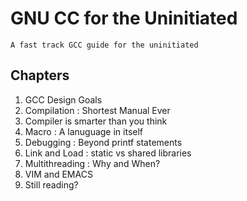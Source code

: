 #	GNU CC for the Uninitiated

	A fast track GCC guide for the uninitiated

## Chapters

1. GCC Design Goals
2. Compilation : Shortest Manual Ever
3. Compiler is smarter than you think
4. Macro : A lanuguage in itself
5. Debugging : Beyond printf statements
6. Link and Load : static vs shared libraries
7. Multithreading : Why and When?
8. VIM and EMACS 
9. Still reading?
